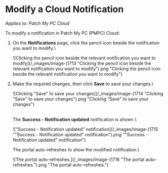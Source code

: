 # Modify a Cloud Notification

_Applies to: Patch My PC Cloud_

To modify a notification in Patch My PC (PMPC) Cloud:

1.  On the **Notifications** page, click the pencil icon beside the notification you want to modify.\


    ![Clicking the pencil icon beside the relevant notification you want to modify](/_images/image-(1713 "Clicking the pencil icon beside the relevant notification you want to modify").png "Clicking the pencil icon beside the relevant notification you want to modify")


2.  Make the required changes, then click **Save** to save your changes.\


    ![Clicking "Save" to save your changes](/_images/image-(1714 "Clicking \"Save\" to save your changes").png "Clicking “Save” to save your changes")

    \
    The **Success - Notification updated** notification is shown.\


    !["Success - Notification updated" notification](/_images/image-(1715 "\"Success - Notification updated\" notification").png "&#x22;Success - Notification updated&#x22; notification")

    The portal auto-refreshes to show the modified notification.\


    ![The portal auto-refreshes.](/_images/image-(1716 "The portal auto-refreshes.").png "The portal auto-refreshes.")